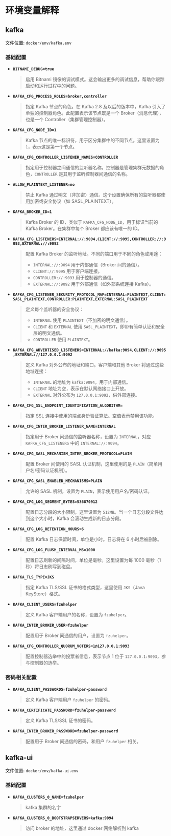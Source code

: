 # 环境变量解释

## kafka

文件位置: `docker/env/kafka.env`

### 基础配置

- **`BITNAMI_DEBUG=true`**

  > 启用 Bitnami 镜像的调试模式。这会输出更多的调试信息，帮助你跟踪启动和运行过程中的问题。

- **`KAFKA_CFG_PROCESS_ROLES=broker,controller`**

  > 指定 Kafka 节点的角色。在 Kafka 2.8 及以后的版本中，Kafka 引入了单独的控制器角色。此配置表示该节点既是一个 Broker（消息代理），也是一个 Controller（集群管理控制器）。

- **`KAFKA_CFG_NODE_ID=1`**

  > Kafka 节点的唯一标识符，用于区分集群中的不同节点。这里设置为 `1`，表示这是第一个节点。

- **`KAFKA_CFG_CONTROLLER_LISTENER_NAMES=CONTROLLER`**

  > 指定用于控制器之间通信的监听器名称。控制器是管理集群元数据的角色，`CONTROLLER` 是其用于监听控制器间通信的名称。

- **`ALLOW_PLAINTEXT_LISTENER=no`**

  > 禁止 Kafka 通过明文（非加密）通信。这个设置确保所有的监听器都使用加密或安全协议（如 SASL_PLAINTEXT）。

- **`KAFKA_BROKER_ID=1`**

  > Kafka Broker 的 ID，类似于 `KAFKA_CFG_NODE_ID`，用于标识当前的 Kafka Broker。在集群中每个 Broker 都应该有唯一的 ID。

- **`KAFKA_CFG_LISTENERS=INTERNAL://:9094,CLIENT://:9095,CONTROLLER://:9093,EXTERNAL://:9092`**

  > 配置 Kafka Broker 的监听地址。不同的端口用于不同的角色或用途：
  >
  > - `INTERNAL://:9094` 用于内部通信（Broker 间的通信）。
  > - `CLIENT://:9095` 用于客户端连接。
  > - `CONTROLLER://:9093` 用于控制器的通信。
  > - `EXTERNAL://:9092` 用于外部通信（如外部系统连接 Kafka）。

- **`KAFKA_CFG_LISTENER_SECURITY_PROTOCOL_MAP=INTERNAL:PLAINTEXT,CLIENT:SASL_PLAINTEXT,CONTROLLER:PLAINTEXT,EXTERNAL:SASL_PLAINTEXT`**

  > 定义每个监听器的安全协议：
  >
  > - `INTERNAL` 使用 `PLAINTEXT`（不加密的明文通信）。
  > - `CLIENT` 和 `EXTERNAL` 使用 `SASL_PLAINTEXT`，即带有简单认证和安全层的明文通信。
  > - `CONTROLLER` 使用 `PLAINTEXT`。

- **`KAFKA_CFG_ADVERTISED_LISTENERS=INTERNAL://kafka:9094,CLIENT://:9095,EXTERNAL://127.0.0.1:9092`**

  > 定义 Kafka 对外公布的地址和端口。客户端和其他 Broker 将通过这些地址连接：
  >
  > - `INTERNAL` 的地址为 `kafka:9094`，用于内部通信。
  > - `CLIENT` 地址为空，表示在默认网络接口上开放。
  > - `EXTERNAL` 对外公布为 `127.0.0.1:9092`，供外部连接。

- **`KAFKA_CFG_SSL_ENDPOINT_IDENTIFICATION_ALGORITHM=`**

  > 指定 SSL 连接中使用的端点身份验证算法。空值表示禁用该功能。

- **`KAFKA_CFG_INTER_BROKER_LISTENER_NAME=INTERNAL`**

  > 指定用于 Broker 间通信的监听器名称，设置为 `INTERNAL`，对应 `KAFKA_CFG_LISTENERS` 中的 `INTERNAL://:9094`。

- **`KAFKA_CFG_SASL_MECHANISM_INTER_BROKER_PROTOCOL=PLAIN`**

  > 配置 Broker 间使用的 SASL 认证机制，这里使用的是 `PLAIN`（简单用户名/密码认证机制）。

- **`KAFKA_CFG_SASL_ENABLED_MECHANISMS=PLAIN`**

  > 允许的 SASL 机制，设置为 `PLAIN`，表示使用用户名/密码认证。

- **`KAFKA_CFG_LOG_SEGMENT_BYTES=536870912`**

  > 配置日志分段的大小限制，这里设置为 `512MB`。当一个日志分段文件达到这个大小时，Kafka 会滚动生成新的日志分段。

- **`KAFKA_CFG_LOG_RETENTION_HOURS=6`**

  > 配置 Kafka 日志保留时间，单位是小时。日志将在 6 小时后被删除。

- **`KAFKA_CFG_LOG_FLUSH_INTERVAL_MS=1000`**

  > 配置日志刷新的间隔时间，单位是毫秒。这里设置为每 1000 毫秒（1 秒）将日志刷写到磁盘。

- **`KAFKA_TLS_TYPE=JKS`**

  > 指定 Kafka TLS/SSL 证书的格式类型，这里使用 `JKS`（Java KeyStore）格式。

- **`KAFKA_CLIENT_USERS=fzuhelper`**

  > 定义 Kafka 客户端用户的名称，设置为 `fzuhelper`。

- **`KAFKA_INTER_BROKER_USER=fzuhelper`**

  > 配置用于 Broker 间通信的用户，设置为 `fzuhelper`。

- **`KAFKA_CFG_CONTROLLER_QUORUM_VOTERS=1@127.0.0.1:9093`**
  > 配置控制器选举中的投票者信息，表示节点 1 位于 `127.0.0.1:9093`，参与控制器的选举。

### 密码相关配置

- **`KAFKA_CLIENT_PASSWORDS=fzuhelper-password`**

  > 定义 Kafka 客户端用户 `fzuhelper` 的密码。

- **`KAFKA_CERTIFICATE_PASSWORD=fzuhelper-password`**

  > 定义 Kafka TLS/SSL 证书的密码。

- **`KAFKA_INTER_BROKER_PASSWORD=fzuhelper-password`**
  > 配置用于 Broker 间通信的密码，和用户 `fzuhelper` 相关。

## kafka-ui

文件位置: `docker/env/kafka-ui.env`

### 基础配置

- **`KAFKA_CLUSTERS_0_NAME=fzuhelper`**

  > kafka 集群的名字

- **`KAFKA_CLUSTERS_0_BOOTSTRAPSERVERS=kafka:9094`**

  > 访问 broker 的地址，这里通过 docker 网络解析到 kafka
